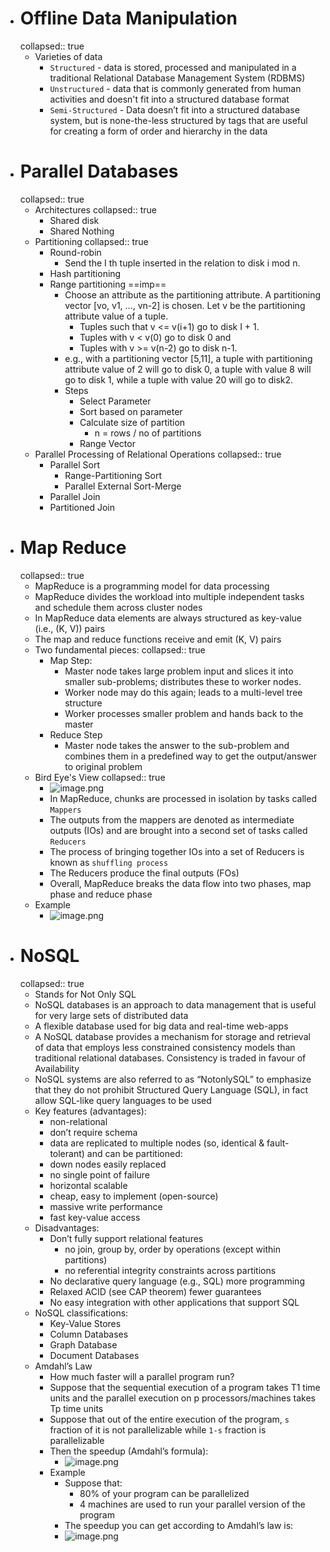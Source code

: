 - # Offline Data Manipulation
  collapsed:: true
	- Varieties of data
		- `Structured` - data is stored, processed and manipulated in a traditional Relational Database Management System (RDBMS)
		- `Unstructured` - data that is commonly generated from human activities and doesn't fit into a structured database format
		- `Semi-Structured` - Data doesn’t fit into a structured database system, but is none-the-less structured by tags that are useful for creating a form of order and hierarchy in the data
- # Parallel Databases
  collapsed:: true
	- Architectures
	  collapsed:: true
		- Shared disk
		- Shared Nothing
	- Partitioning
	  collapsed:: true
		- Round-robin
			- Send the I th tuple inserted in the relation to disk i mod n.
		- Hash partitioning
		- Range partitioning ==imp==
			- Choose an attribute as the partitioning attribute. A partitioning vector [vo, v1, ..., vn-2]	is chosen. Let v be the partitioning attribute value of a tuple.
				- Tuples such that v <= v(i+1) go to disk I + 1.
				- Tuples with v < v(0) go to disk 0 and
				- Tuples with v >= v(n-2) go to disk n-1.
			- e.g., with a partitioning vector [5,11], a tuple with partitioning  attribute value of 2 will go to disk 0, a tuple with value 8 will  go to disk 1, while a tuple with value 20 will go to disk2.
			- Steps
				- Select Parameter
				- Sort based on parameter
				- Calculate size of partition
					- n = rows / no of partitions
				- Range Vector
	- Parallel Processing of Relational Operations
	  collapsed:: true
		- Parallel Sort
			- Range-Partitioning Sort
			- Parallel External Sort-Merge
		- Parallel Join
		- Partitioned Join
- # Map Reduce
  collapsed:: true
	- MapReduce is a programming model for data processing
	- MapReduce divides the workload into multiple independent tasks and schedule them across cluster nodes
	- In MapReduce data elements are always structured as key-value (i.e., (K, V)) pairs
	- The map and reduce functions receive and emit (K, V) pairs
	- Two fundamental pieces:
	  collapsed:: true
		- Map Step:
			- Master node takes large problem input and slices it into smaller sub-problems; distributes these to worker nodes.
			- Worker node may do this again; leads to a multi-level tree structure
			- Worker processes smaller problem and hands back to the master
		- Reduce Step
			- Master node takes the answer to the sub-problem and combines them in a predefined way to get the output/answer to original problem
	- Bird Eye's View
	  collapsed:: true
		- ![image.png](../assets/image_1652344549402_0.png)
		- In MapReduce, chunks are processed in isolation by tasks called `Mappers`
		- The outputs from the mappers are denoted as intermediate outputs (IOs) and are brought into a second set of tasks called `Reducers`
		- The process of bringing together IOs into a set of Reducers is known as `shuffling process`
		- The Reducers produce the final outputs (FOs)
		- Overall, MapReduce breaks the data flow into two phases, map phase and reduce phase
	- Example
		- ![image.png](../assets/image_1652344705164_0.png)
- # NoSQL
  collapsed:: true
	- Stands for Not Only SQL
	- NoSQL databases is an approach to data management that is useful for very large sets of distributed data
	- A flexible database used for big data and real-time web-apps
	- A NoSQL database provides a mechanism for storage and retrieval of data that employs less constrained consistency models than traditional relational databases. Consistency is traded in favour of Availability
	- NoSQL systems are also referred to as  “NotonlySQL” to emphasize that they do not prohibit Structured Query Language (SQL), in fact allow SQL-like query languages to be used
	- Key features (advantages):
		- non-relational
		- don’t require schema
		- data are replicated to multiple nodes (so, identical & fault-tolerant) and can be partitioned:
		- down nodes easily replaced
		- no single point of failure
		- horizontal scalable
		- cheap, easy to implement (open-source)
		- massive write performance
		- fast key-value access
	- Disadvantages:
		- Don’t fully support relational features
			- no join, group by, order by operations (except within partitions)
			- no referential integrity constraints across partitions
		- No declarative query language (e.g., SQL) more programming
		- Relaxed ACID (see CAP theorem) fewer guarantees
		- No easy integration with other applications that support SQL
	- NoSQL classifications:
		- Key-Value Stores
		- Column Databases
		- Graph Database
		- Document Databases
	- Amdahl’s Law
		- How much faster will a parallel program run?
		- Suppose that the sequential execution of a program takes T1 time units and the parallel execution on p processors/machines takes Tp time units
		- Suppose that out of the entire execution of the program, `s` fraction of it is not parallelizable while `1-s` fraction is parallelizable
		- Then the speedup (Amdahl’s formula):
			- ![image.png](../assets/image_1652346537116_0.png)
		- Example
			- Suppose that:
				- 80% of your program can be parallelized
				- 4 machines are used to run your parallel version of the program
			- The speedup you can get according to Amdahl’s law is:
			- ![image.png](../assets/image_1652346615834_0.png)